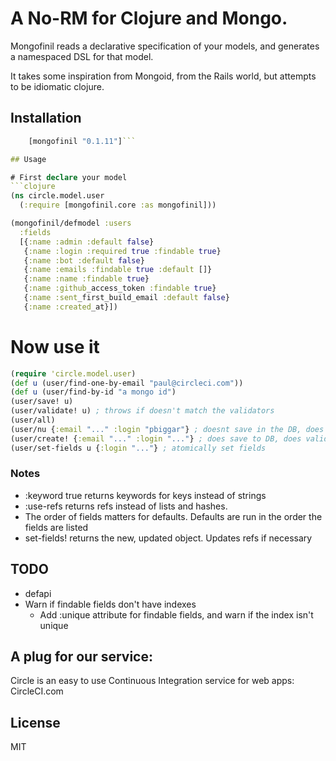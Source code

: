 # A No-RM for Clojure and Mongo.

Mongofinil reads a declarative specification of your models, and generates a namespaced DSL for that model.

It takes some inspiration from Mongoid, from the Rails world, but attempts to be idiomatic clojure.


## Installation

```clojure
    [mongofinil "0.1.11"]```

## Usage

# First declare your model
```clojure
(ns circle.model.user
  (:require [mongofinil.core :as mongofinil]))

(mongofinil/defmodel :users
  :fields
  [{:name :admin :default false}
   {:name :login :required true :findable true}
   {:name :bot :default false}
   {:name :emails :findable true :default []}
   {:name :name :findable true}
   {:name :github_access_token :findable true}
   {:name :sent_first_build_email :default false}
   {:name :created_at}])
```


# Now use it

```clojure
(require 'circle.model.user)
(def u (user/find-one-by-email "paul@circleci.com"))
(def u (user/find-by-id "a mongo id")
(user/save! u)
(user/validate! u) ; throws if doesn't match the validators
(user/all)
(user/nu {:email "..." :login "pbiggar"} ; doesnt save in the DB, does validate
(user/create! {:email "..." :login "..."} ; does save to DB, does validate
(user/set-fields u {:login "..."} ; atomically set fields
```




### Notes
  - :keyword true returns keywords for keys instead of strings
  - :use-refs returns refs instead of lists and hashes.
  - The order of fields matters for defaults. Defaults are run in the order the fields are listed
  - set-fields! returns the new, updated object. Updates refs if necessary

## TODO
 - defapi
 - Warn if findable fields don't have indexes
   - Add :unique attribute for findable fields, and warn if the index isn't unique


## A plug for our service:

Circle is an easy to use Continuous Integration service for web apps: CircleCI.com

## License

MIT
